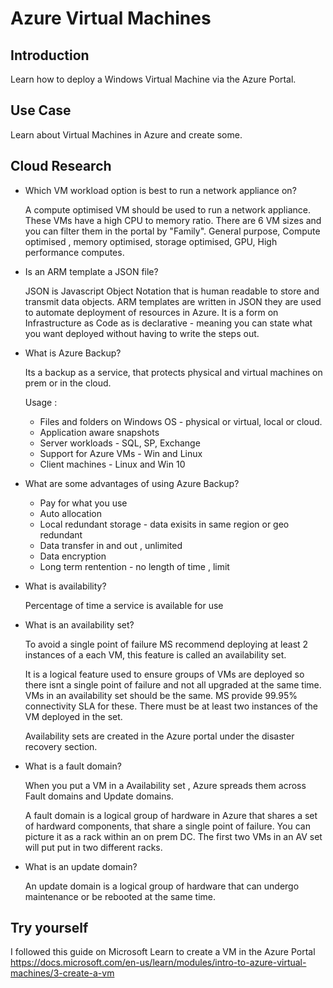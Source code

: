 # Azure Virtual Machines 

## Introduction

Learn how to deploy a Windows Virtual Machine via the Azure Portal.

## Use Case

Learn about Virtual Machines in Azure and create some. 

## Cloud Research

* Which VM workload option is best to run a network appliance on?

  A compute optimised VM should be used to run a network appliance. These VMs have a high CPU to memory ratio. There are 6 VM sizes and you can filter them in the portal by "Family". General purpose, Compute optimised , memory optimised, storage optimised, GPU, High performance computes.
  
* Is an ARM template a JSON file?
  
  JSON is Javascript Object Notation that is human readable to store and transmit data objects. ARM templates are written in JSON they are used to automate deployment of resources in Azure. It is a form on Infrastructure as Code as is declarative - meaning you can state what you want deployed without having to write the steps out. 
  
* What is Azure Backup?
  
  Its a backup as a service, that protects physical and virtual machines on prem or in the cloud. 

  Usage : 

  * Files and folders on Windows OS - physical or virtual, local or cloud.
  * Application aware snapshots
  * Server workloads - SQL, SP, Exchange
  * Support for Azure VMs - Win and Linux
  * Client machines - Linux and Win 10

* What are some advantages of using Azure Backup?

  * Pay for what you use
  * Auto allocation 
  * Local redundant storage - data exisits in same region or geo redundant 
  * Data transfer in and out , unlimited
  * Data encryption 
  * Long term rentention - no length of time  , limit
  
* What is availability?
  
  Percentage of time a service is available for use

* What is an availability set?
  
  To avoid a single point of failure MS recommend deploying at least 2 instances of a each VM, this feature is called an availability set. 

  It is a logical feature used to ensure groups of VMs are deployed so there isnt a single point of failure and not all upgraded at the same time. VMs in an availability set should be the same. MS provide 99.95% connectivity SLA for these. There must be at least two instances of the VM deployed in the set. 

  Availability sets are created in the Azure portal under the disaster recovery section. 

* What is a fault domain?
  
  When you put a VM in a Availability set , Azure spreads them across Fault domains and Update domains. 

  A fault domain is a logical group of hardware in Azure that shares a set of hardward components, that share a single point of failure. You can picture it as a rack within an on prem DC. The first two VMs in an AV set will put put in two different racks. 

* What is an update domain?
  
  An update domain is a logical group of hardware that can undergo maintenance or be rebooted at the same time. 

## Try yourself

I followed this guide on Microsoft Learn to create a VM in the Azure Portal \
https://docs.microsoft.com/en-us/learn/modules/intro-to-azure-virtual-machines/3-create-a-vm

